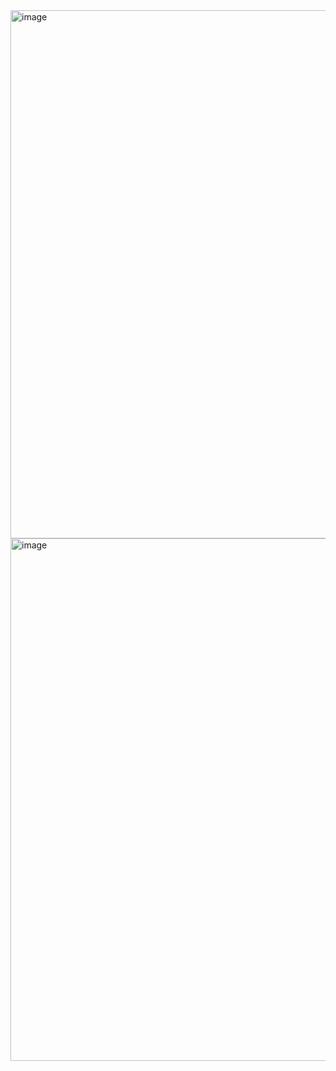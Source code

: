 <img width="1512" height="845" alt="image" src="https://github.com/user-attachments/assets/a900e5ef-f85a-41fd-8a11-ac1697630fae" />
<img width="1510" height="836" alt="image" src="https://github.com/user-attachments/assets/62687ca3-4182-47a0-b3ec-cb5c32770327" />
